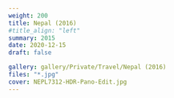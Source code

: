 ```yaml
---
weight: 200
title: Nepal (2016)
#title_align: "left"
summary: 2015
date: 2020-12-15
draft: false

gallery: gallery/Private/Travel/Nepal (2016)
files: "*.jpg"
cover: NEPL7312-HDR-Pano-Edit.jpg
---
```

